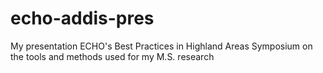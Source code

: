 # echo-addis-pres
My presentation ECHO's Best Practices in Highland Areas Symposium on the tools and methods used for my M.S. research
